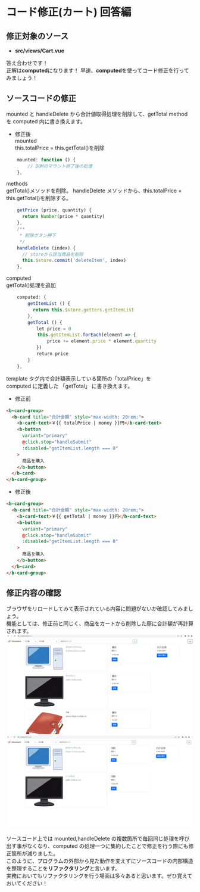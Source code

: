 # コード修正(カート) 回答編

## 修正対象のソース

- **src/views/Cart.vue**

答え合わせです！  
正解は**computed**になります！
早速、**computed**を使ってコード修正を行ってみましょう！

## ソースコードの修正

mounted と handleDelete から合計値取得処理を削除して、getTotal method を computed 内に書き換えます。

- 修正後  
  mounted  
  this.totalPrice = this.getTotal()を削除

```javascript
    mounted: function () {
        // DOMのマウント終了後の処理
    },
```

methods  
getTotal()メソッドを削除。
handleDelete メソッドから、this.totalPrice = this.getTotal()を削除する。

```javascript
    getPrice (price, quantity) {
      return Number(price * quantity)
    },
    /**
     * 削除ボタン押下
     */
    handleDelete (index) {
      // storeから該当商品を削除
      this.$store.commit('deleteItem', index)
    },
```

computed  
getTotal()処理を追加

```javascript
    computed: {
        getItemList () {
          return this.$store.getters.getItemList
        },
        getTotal () {
        　　let price = 0
        　  this.getItemList.forEach(element => {
            　　price += element.price * element.quantity
        　　})
        　　return price
        }
    },
```

template タグ内で合計額表示している箇所の「totalPrice」を  
computed に定義した 「getTotal」 に書き換えます。

- 修正前

```html
<b-card-group>
  <b-card title="合計金額" style="max-width: 20rem;">
    <b-card-text>￥{{ totalPrice | money }}円</b-card-text>
    <b-button
      variant="primary"
      @click.stop="handleSubmit"
      :disabled="getItemList.length === 0"
    >
      商品を購入
    </b-button>
  </b-card>
</b-card-group>
```

- 修正後

```html
<b-card-group>
  <b-card title="合計金額" style="max-width: 20rem;">
    <b-card-text>￥{{ getTotal | money }}円</b-card-text>
    <b-button
      variant="primary"
      @click.stop="handleSubmit"
      :disabled="getItemList.length === 0"
    >
      商品を購入
    </b-button>
  </b-card>
</b-card-group>
```

## 修正内容の確認

ブラウザをリロードしてみて表示されている内容に問題がないか確認してみましょう。  
機能としては、修正前と同じく、商品をカートから削除した際に合計額が再計算されます。  
![gras](img/cart_handson_1.jpg)  
![gras](img/cart_handson_2.jpg)  
<br/>
ソースコード上では mounted,handleDelete の複数箇所で毎回同じ処理を呼び出す事がなくなり、computed の処理一つに集約したことで修正を行う際にも修正箇所が減りました。  
このように、プログラムの外部から見た動作を変えずにソースコードの内部構造を整理することを**リファクタリング**と言います。  
実務においてもリファクタリングを行う場面は多々あると思います。ぜひ覚えておいてください！
